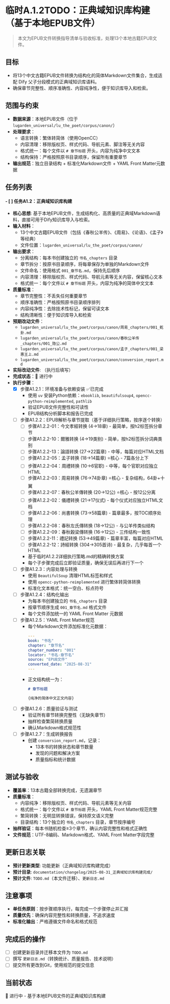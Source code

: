 # 临时A.1.2TODO：正典域知识库构建（基于本地EPUB文件）

> 本文为EPUB文件转换指导清单与验收标准，处理13个本地古籍EPUB文件。

## 目标
- 将13个中文古籍EPUB文件转换为结构化的简体Markdown文件集合，生成适配 Dify 父子分段模式的正典域知识库语料。
- 确保章节完整性、顺序准确性、内容纯净性，便于知识库导入和检索。

## 范围与约束
- **数据来源**：本地EPUB文件（位于 `lugarden_universal/lu_the_poet/corpus/canon/`）
- **处理要求**：
  - 语言转换：繁体转简体（使用OpenCC）
  - 内容清理：移除版权页、样式代码、导航元素、脚注等无关内容
  - 格式统一：每个文件以 `# 章节标题` 开头，内容为纯净中文文本
  - 结构保持：严格按照原书目录顺序，保留所有重要章节
- **输出规范**：独立目录结构 + 标准化Markdown文件 + YAML Front Matter元数据

## 任务列表

#### - [ ] 任务A1.2：正典域知识库构建
- **核心思想**: 基于本地EPUB文件，生成结构化、高质量的正典域Markdown语料，直接可用于Dify知识库导入与检索。
- **输入材料**：
  - 13个中文古籍EPUB文件（包括《春秋公羊传》、《周易》、《论语》、《孟子》等经典）
  - 文件位置：`lugarden_universal/lu_the_poet/corpus/canon/`
- **输出要求**：
  - 分离结构：每本书创建独立的 `书名_chapters` 目录
  - 章节拆分：按原书目录顺序，将每章保存为单独的Markdown文件
  - 文件命名：使用格式 `001_章节名.md`，保持先后顺序
  - 内容清理：移除版权页、样式代码、导航元素等无关内容，保留核心文本
  - 格式统一：每个文件以 `# 章节标题` 开头，内容为纯净的简体中文文本
- **质量标准**：
  - 章节完整性：不丢失任何重要章节
  - 顺序准确性：严格按照原书目录顺序排列
  - 内容纯净性：去除技术性标记，保留可读文本
  - 结构清晰性：便于知识库导入和检索
- **预期改动文件**：
  - `lugarden_universal/lu_the_poet/corpus/canon/周易_chapters/001_乾卦.md`
  - `lugarden_universal/lu_the_poet/corpus/canon/春秋公羊传_chapters/001_隐公.md`
  - `lugarden_universal/lu_the_poet/corpus/canon/孟子_chapters/001_梁惠王上.md`
  - `lugarden_universal/lu_the_poet/corpus/canon/conversion_report.md`
- **实际改动文件**: （执行后填写）
- **完成状态**：🔄 进行中
- **执行步骤**：
  - [x] 步骤A1.2.1：环境准备与依赖安装 ✅已完成
    - 使用 `uv` 安装Python依赖：`ebooklib`, `beautifulsoup4`, `opencc-python-reimplemented`, `pathlib`
    - 验证EPUB文件完整性和可读性
    - EPUB结构分析脚本和报告已完成
  - [ ] 步骤A1.2.2：EPUB解析与章节提取（基于详细执行策略，按序逐个转换）
    - [ ] 步骤A1.2.2-01：今文孝經转换 (4→18章) - 最简单，按h2标签拆分章节
    - [ ] 步骤A1.2.2-10：爾雅转换 (4→19类别) - 简单，按h2标签拆分词典类别  
    - [ ] 步骤A1.2.2-13：論語转换 (27→22篇章) - 中等，每篇对应HTML文档
    - [ ] 步骤A1.2.2-05：孟子转换 (18→14篇章) ⭐核心 - 7篇各分上下
    - [ ] 步骤A1.2.2-04：周禮转换 (10→6官职) - 中等，每个官职对应独立HTML
    - [ ] 步骤A1.2.2-03：周易转换 (76→74卦章) ⭐核心 - 复杂结构，64卦+十翼
    - [ ] 步骤A1.2.2-07：春秋公羊傳转换 (20→12公) ⭐核心 - 按12公分离
    - [ ] 步骤A1.2.2-02：儀禮转换 (21→17仪式) - 每个仪式对应独立HTML文档
    - [ ] 步骤A1.2.2-06：尚書转换 (73→58篇章) - 篇章最多，按TOC顺序处理
    - [ ] 步骤A1.2.2-08：春秋左氏傳转换 (18→12公) - 与公羊传类似结构
    - [ ] 步骤A1.2.2-09：春秋穀梁傳转换 (16→12公) - 三传结构一致性
    - [ ] 步骤A1.2.2-11：禮記转换 (53→49篇章) - 篇章丰富，每篇对应HTML
    - [ ] 步骤A1.2.2-12：詩經转换 (304→305首诗) - 最复杂，几乎每首一个HTML
    - 基于临时A1.2.2详细执行策略.md的精确转换方案
    - 每个子步骤完成后立即验证质量，确保无误后再进行下一个
  - [ ] 步骤A1.2.3：内容处理与转换
    - 使用 `BeautifulSoup` 清理HTML标签和样式
    - 使用 `opencc-python-reimplemented` 进行繁体转简体转换
    - 标准化文本格式：统一空白、标点符号
  - [ ] 步骤A1.2.4：结构化输出
    - 为每本书创建独立的 `书名_chapters` 目录
    - 按章节顺序生成 `001_章节名.md` 格式文件
    - 每个文件添加统一的 YAML Front Matter 元数据
  - [ ] 步骤A1.2.5：YAML Front Matter规范
    - 每个Markdown文件添加标准化元数据：
      ```yaml
      ---
      book: "书名"
      chapter: "章节名"
      chapter_number: "001"
      locator: "书名·章节名"
      source: "EPUB文件"
      converted_date: "2025-08-31"
      ---
      ```
    - 正文结构统一为：
      ```markdown
      # 章节标题
      
      {纯净的简体中文正文内容}
      ```
  - [ ] 步骤A1.2.6：质量验证与测试
    - 验证所有章节转换完整性（无缺失章节）
    - 抽样检查繁简转换质量
    - 确认Markdown格式规范性
  - [ ] 步骤A1.2.7：生成转换报告
    - 创建 `conversion_report.md`，记录：
      - 13本书的转换状态和章节数量
      - 发现的问题和解决方案
      - 质量指标和统计数据

## 测试与验收
- **覆盖率**：13本古籍全部转换完成，无遗漏章节
- **质量标准**：
  - 内容纯净：移除版权页、样式代码、导航元素等无关内容
  - 格式统一：每个文件以 `# 章节标题` 开头，YAML Front Matter规范完整
  - 繁简转换：无明显转换错误，保持原文语义完整
  - 目录结构：13个独立的 `书名_chapters` 目录，章节按序编号
- **抽样验证**：每本书随机检查≥3个章节，确认内容完整性和格式正确性
- **文件规范**：UTF-8编码、Markdown格式、YAML Front Matter字段完整

## 更新日志关联
- **预计更新类型**: 功能更新（正典域知识库构建完成）
- **预计目录**: `documentation/changelog/2025-08-31_正典域知识库构建完成/`
- **预计文件**: `TODO.md`（本文件迁移）、`更新日志.md`

## 注意事项
- **单任务原则**：按步骤顺序执行，每完成一个步骤停止并汇报
- **质量优先**：确保内容完整性和转换质量，不追求速度
- **标准化输出**：严格遵循文件命名和格式规范

## 完成后的操作
- [ ] 创建更新目录并迁移本文件为 `TODO.md`
- [ ] 撰写 `更新日志.md`（转换统计、质量报告、技术说明）
- [ ] 提交所有更改到Git，使用规范的提交信息

## 当前状态
🔄 进行中 - 基于本地EPUB文件的正典域知识库构建


